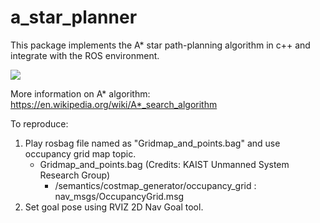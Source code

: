 # a_star_planner

This package implements the A* star path-planning algorithm in c++ and integrate with the ROS environment.

![](https://media.giphy.com/media/WLnP5zuGCBxaDh98Nf/giphy.gif)

More information on A* algorithm: https://en.wikipedia.org/wiki/A*_search_algorithm

To reproduce:
1. Play rosbag file named as "Gridmap_and_points.bag" and use occupancy grid map topic.
    - Gridmap_and_points.bag (Credits: KAIST Unmanned System Research Group)
         - /semantics/costmap_generator/occupancy_grid : nav_msgs/OccupancyGrid.msg
2. Set goal pose using RVIZ 2D Nav Goal tool. 

